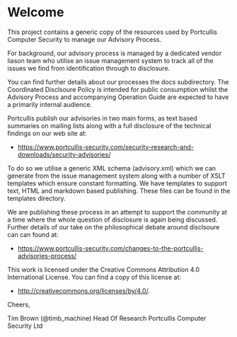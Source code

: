 # Welcome

This project contains a generic copy of the resources used by Portcullis Computer Security to manage our Advisory Process.

For background, our advisory process is managed by a dedicated vendor liason team who utilise an issue management system to track all of the issues we find from identification through to disclosure.

You can find further details about our processes the docs subdirectory. The Coordinated Disclsoure Policy is intended for public consumption whilst the Advisory Process and accompanying Operation Guide are expected to have a primarily internal audience.

Portcullis publish our advisories in two main forms, as text based summaries on mailing lists along with a full disclosure of the technical findings on our web site at:

* https://www.portcullis-security.com/security-research-and-downloads/security-advisories/

To do so we utilise a generic XML schema (advisory.xml) which we can generate from the issue management system along with a number of XSLT templates which ensure constant formatting. We have templates to support text, HTML and markdown based publishing. These files can be found in the templates directory.

We are publishing these process in an attempt to support the community at a time where the whole question of disclosure is again being discussed. Further details of our take on the philosophical debate around disclsoure can can found at:

* https://www.portcullis-security.com/changes-to-the-portcullis-advisories-process/

This work is licensed under the Creative Commons Attribution 4.0 International License. You can find a copy of this license at:

* http://creativecommons.org/licenses/by/4.0/.

Cheers,

Tim Brown (@timb_machine)
Head Of Research
Portcullis Computer Security Ltd
